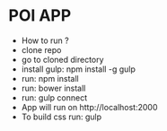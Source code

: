 # POI APP
- How to run ?
- clone repo
- go to cloned directory
- install gulp: npm install -g gulp
- run: npm install
- run: bower install
- run: gulp connect 
- App will run on http://localhost:2000
- To build css run: gulp